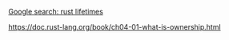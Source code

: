 
[Google search: rust lifetimes](https://www.google.com/search?q=rust+lifetimes&oq=rust+lifetimes&aqs=chrome..69i57j0l4j69i60j69i65l2.2312j0j7&sourceid=chrome&ie=UTF-8)

https://doc.rust-lang.org/book/ch04-01-what-is-ownership.html
